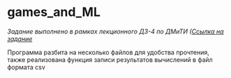 # games_and_ML
*Задание выполнено в рамках лекционного ДЗ-4 по ДМиТИ ([Ссылка на задание](https://docs.google.com/document/d/12KgcBxp2nowimJlgqwT1E5rCzpHe2dnwELoGraQKqOI/edit)*

Программа разбита на несколько файлов для удобства прочтения, также реализована функция записи результатов вычислений в файл формата csv
